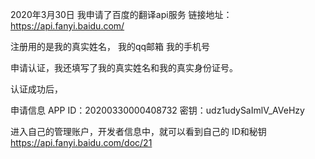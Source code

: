 2020年3月30日 我申请了百度的翻译api服务
链接地址： https://api.fanyi.baidu.com/

注册用的是我的真实姓名，
我的qq邮箱
我的手机号

申请认证，我还填写了我的真实姓名和我的真实身份证号。

认证成功后，

申请信息
APP ID：20200330000408732
密钥：udz1udySaImlV_AVeHzy

进入自己的管理账户，开发者信息中，就可以看到自己的  ID和秘钥
https://api.fanyi.baidu.com/doc/21
